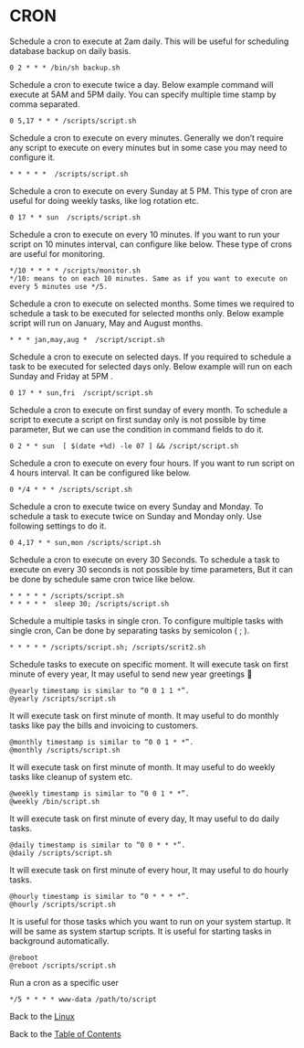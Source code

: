 # CRON

Schedule a cron to execute at 2am daily.
This will be useful for scheduling database backup on daily basis.

```
0 2 * * * /bin/sh backup.sh
```

Schedule a cron to execute twice a day.
Below example command will execute at 5AM and 5PM daily. You can specify multiple time stamp by comma separated.

```
0 5,17 * * * /scripts/script.sh
```

Schedule a cron to execute on every minutes.
Generally we don’t require any script to execute on every minutes but in some case you may need to configure it.

```
* * * * *  /scripts/script.sh
```

Schedule a cron to execute on every Sunday at 5 PM.
This type of cron are useful for doing weekly tasks, like log rotation etc.

```
0 17 * * sun  /scripts/script.sh
```

Schedule a cron to execute on every 10 minutes.
If you want to run your script on 10 minutes interval, can configure like below. These type of crons are useful for monitoring.

```
*/10 * * * * /scripts/monitor.sh
*/10: means to on each 10 minutes. Same as if you want to execute on every 5 minutes use */5.
```

Schedule a cron to execute on selected months.
Some times we required to schedule a task to be executed for selected months only. Below example script will run on January, May and August months.

```
* * * jan,may,aug *  /script/script.sh
```

Schedule a cron to execute on selected days.
If you required to schedule a task to be executed for selected days only. Below example will run on each Sunday and Friday at 5PM .

```
0 17 * * sun,fri  /script/script.sh
```

Schedule a cron to execute on first sunday of every month.
To schedule a script to execute a script on first sunday only is not possible by time parameter, But we can use the condition in command fields to do it.

```
0 2 * * sun  [ $(date +%d) -le 07 ] && /script/script.sh
```

Schedule a cron to execute on every four hours.
If you want to run script on 4 hours interval. It can be configured like below.

```
0 */4 * * * /scripts/script.sh
```

Schedule a cron to execute twice on every Sunday and Monday.
To schedule a task to execute twice on Sunday and Monday only. Use following settings to do it.

```
0 4,17 * * sun,mon /scripts/script.sh
```

Schedule a cron to execute on every 30 Seconds.
To schedule a task to execute on every 30 seconds is not possible by time parameters, But it can be done by schedule same cron twice like below.

```
* * * * * /scripts/script.sh
* * * * *  sleep 30; /scripts/script.sh
```

Schedule a multiple tasks in single cron.
To configure multiple tasks with single cron, Can be done by separating tasks by semicolon ( ; ).

```
* * * * * /scripts/script.sh; /scripts/scrit2.sh
```

Schedule tasks to execute on specific moment.
It will execute task on first minute of every year, It may useful to send new year greetings 🙂
```
@yearly timestamp is similar to “0 0 1 1 *”.
@yearly /scripts/script.sh
```

It will execute task on first minute of month. It may useful to do monthly tasks like pay the bills and invoicing to customers.

```
@monthly timestamp is similar to “0 0 1 * *”.
@monthly /scripts/script.sh
```

It will execute task on first minute of month. It may useful to do weekly tasks like cleanup of system etc.

```
@weekly timestamp is similar to “0 0 1 * *”.
@weekly /bin/script.sh
```

It will execute task on first minute of every day, It may useful to do daily tasks.

```
@daily timestamp is similar to “0 0 * * *”.
@daily /scripts/script.sh
```

It will execute task on first minute of every hour, It may useful to do hourly tasks.

```
@hourly timestamp is similar to “0 * * * *”.
@hourly /scripts/script.sh
```

It is useful for those tasks which you want to run on your system startup. It will be same as system startup scripts. It is useful for starting tasks in background automatically.

```
@reboot
@reboot /scripts/script.sh
```

Run a cron as a specific user
```
*/5 * * * * www-data /path/to/script
```

Back to the [Linux](/Contents/Linux)

Back to the [Table of Contents](https://github.com/karuso/gospel#table-of-contents)
